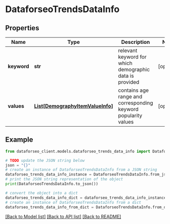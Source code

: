 # DataforseoTrendsDataInfo


## Properties

Name | Type | Description | Notes
------------ | ------------- | ------------- | -------------
**keyword** | **str** | relevant keyword for which demographic data is provided | [optional] 
**values** | [**List[DemographyItemValueInfo]**](DemographyItemValueInfo.md) | contains age range and corresponding keyword popularity values | [optional] 

## Example

```python
from dataforseo_client.models.dataforseo_trends_data_info import DataforseoTrendsDataInfo

# TODO update the JSON string below
json = "{}"
# create an instance of DataforseoTrendsDataInfo from a JSON string
dataforseo_trends_data_info_instance = DataforseoTrendsDataInfo.from_json(json)
# print the JSON string representation of the object
print(DataforseoTrendsDataInfo.to_json())

# convert the object into a dict
dataforseo_trends_data_info_dict = dataforseo_trends_data_info_instance.to_dict()
# create an instance of DataforseoTrendsDataInfo from a dict
dataforseo_trends_data_info_from_dict = DataforseoTrendsDataInfo.from_dict(dataforseo_trends_data_info_dict)
```
[[Back to Model list]](../README.md#documentation-for-models) [[Back to API list]](../README.md#documentation-for-api-endpoints) [[Back to README]](../README.md)


